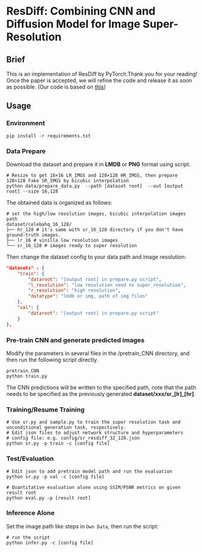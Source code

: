 # ResDiff: Combining CNN and Diffusion Model for Image Super-Resolution

## Brief
This is an implementation of ResDiff by PyTorch.Thank you for your reading!
Once the paper is accepted, we will refine the code and release it as soon as possible.
(Our code is based on [this](https://github.com/Janspiry/Image-Super-Resolution-via-Iterative-Refinement))


## Usage

### Environment
```shell
pip install -r requirements.txt
```

### Data Prepare
Download the dataset and prepare it in **LMDB** or **PNG** format using script.

```shell
# Resize to get 16×16 LR_IMGS and 128×128 HR_IMGS, then prepare 128×128 Fake SR_IMGS by bicubic interpolation
python data/prepare_data.py  --path [dataset root]  --out [output root] --size 16,128
```

The obtained data is organized as follows:
```
# set the high/low resolution images, bicubic interpolation images path 
dataset/celebahq_16_128/
├── hr_128 # it's same with sr_16_128 directory if you don't have ground-truth images.
├── lr_16 # vinilla low resolution images
└── sr_16_128 # images ready to super resolution
```

Then change the dataset config to your data path and image resolution: 

```json
"datasets" : {
    "train": {
        "dataroot": "[output root] in prepare.py script",
        "l_resolution": "low resolution need to super_resolution",
        "r_resolution": "high resolution",
        "datatype": "lmdb or img, path of img files"
    },
    "val": {
        "dataroot": "[output root] in prepare.py script"
    }
},
```

### Pre-train CNN and generate predicted images

Modify the parameters in several files in the /pretrain_CNN directory, and then run the following script directly.

```shell
pretrain_CNN
python train.py
```

The CNN predictions will be written to the specified path, 
note that the path needs to be specified as the previously generated **dataset/xxx/sr_[lr]_[hr]**.

### Training/Resume Training

```shell
# Use sr.py and sample.py to train the super resolution task and unconditional generation task, respectively.
# Edit json files to adjust network structure and hyperparameters
# config file: e.g. config/sr_resdiff_32_128.json
python sr.py -p train -c [config file]
```

### Test/Evaluation

```shell
# Edit json to add pretrain model path and run the evaluation 
python sr.py -p val -c [config file]

# Quantitative evaluation alone using SSIM/PSNR metrics on given result root
python eval.py -p [result root]
```

### Inference Alone

Set the  image path like steps in `Own Data`, then run the script:

```shell
# run the script
python infer.py -c [config file]
```







